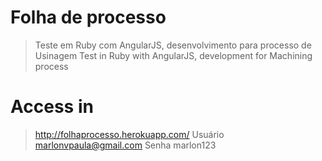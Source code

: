 # Folha de processo

> Teste em Ruby com AngularJS, desenvolvimento para processo de Usinagem
> Test in Ruby with AngularJS, development for Machining process

# Access in
> http://folhaprocesso.herokuapp.com/ Usuário marlonvpaula@gmail.com Senha marlon123
